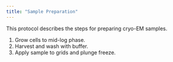 ```yaml
---
title: "Sample Preparation"
---
```


This protocol describes the steps for preparing cryo-EM samples.

1. Grow cells to mid-log phase.
2. Harvest and wash with buffer.
3. Apply sample to grids and plunge freeze.